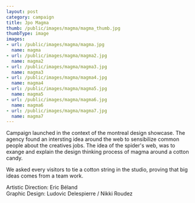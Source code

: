 ```yaml
---
layout: post
category: campaign
title: Jpo Magma
thumb: /public/images/magma/magma_thumb.jpg
thumbType: image
images:
- url: /public/images/magma/magma.jpg
  name: magma
- url: /public/images/magma/magma2.jpg
  name: magma2   
- url: /public/images/magma/magma3.jpg
  name: magma3
- url: /public/images/magma/magma4.jpg
  name: magma4
- url: /public/images/magma/magma5.jpg
  name: magma5
- url: /public/images/magma/magma6.jpg
  name: magma6
- url: /public/images/magma/magma7.jpg
  name: magma7                                                                      
---
```

Campaign launched in the context of the montreal design 
showcase. The agency found an intersting idea around the
web to sensibilize common people about the creatives jobs.
The idea of the spider's web, was to exange and explain
the design thinking process of magma around a cotton candy. 

We asked every visitors to tie a cotton string in the studio,
proving that big ideas comes from a team work.

Artistic Direction: Eric Béland <br />
Graphic Design: Ludovic Delespierre / Nikki Roudez